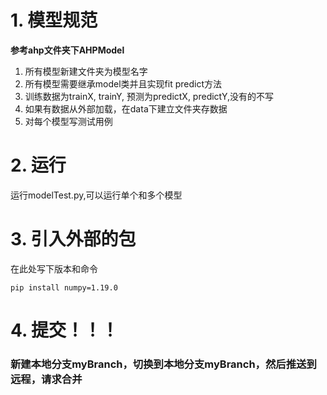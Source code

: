 # 1. 模型规范

**参考ahp文件夹下AHPModel**

1.  所有模型新建文件夹为模型名字
2. 所有模型需要继承model类并且实现fit predict方法
3. 训练数据为trainX, trainY, 预测为predictX, predictY,没有的不写
4. 如果有数据从外部加载，在data下建立文件夹存数据
5. 对每个模型写测试用例

# 2. 运行

运行modelTest.py,可以运行单个和多个模型

# 3. 引入外部的包

在此处写下版本和命令

```
pip install numpy=1.19.0
```

# 4. 提交！！！

### 新建本地分支myBranch，切换到本地分支myBranch，然后推送到远程，请求合并



